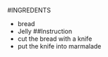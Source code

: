 #INGREDENTS
* bread 
* Jelly
##Instruction
* cut the bread with a knife 
* put the knife into marmalade

